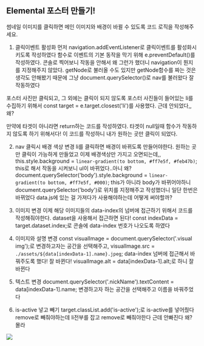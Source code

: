 ## Elemental 포스터 만들기!

썸네일 이미지를 클릭하면 메인 이미지와 배경이 바뀔 수 있도록 코드 로직을 작성해주세요.

1. 클릭이벤트 활성화
먼저 navigation.addEventListener로 클릭이벤트를 활성화시키도록 작성하였다
함수로 이벤트의 기본 동작을 막기 위해 e.preventDefault()를 작성하였다.
콘솔로 찍어보니 작동을 안해서 왜 그런가 했더니 navigation이 뭔지를 지정해주지 않았다. getNode로 불러올 수도 있지만 getNode함수를 짜는 것은 생각도 안해봤기 때문에 그냥 document.querySelector()로 nav를 불러왔다
잘 작동하였다

포스터 사진만 클릭되고, 그 외에는 클릭이 되지 않도록 포스터 사진들이 들어있는 li를 수집하기 위해서 const target = e.target.closest('li')를 사용했다. 근데 안되었다,, 왜?

만약에 타겟이 아니라면 return하는 코드를 작성하였다. 타겟이 null일때 함수가 작동하지 않도록 하기 위해서다!
이 코드를 작성하니 내가 원하는 곳만 클릭이 되었다.

2. nav 클릭시 배경 색상 변경
li를 클릭하면 배경이 바뀌도록 만들어야한다. 원하는 곳만 클릭이 가능하게 만들었고 이제 배경색상만 가지고 오면되는데,,
this.style.background = `linear-gradient(to bottom, #ff7e5f, #feb47b)`; this로 해서 작동을 시켜보니 ul이 바뀌었다..아니 왜?
document.querySelector('body').style.background = `linear-gradient(to bottom, #ff7e5f, #000)`; this가 아니라 body가 바뀌어야하니 document.querySelector('body')로 위치를 지정해주고 작성했더니 일단 한번은 바뀌었다
data.js에 있는 걸 가져다가 사용해야하는데 어떻게 써야할까?


3. 이미지 변경
이제 해당 이미지들의 data-index의 넘버에 접근하기 위해서 코드를 작성해줘야한다. dataset을 사용해서 접근하면 된다!
const indexData = target.dataset.index;로 콘솔에 data-index 번호가 나오도록 하였다

4. 이미지와 설명 변경
const visualImage = document.querySelector('.visual img');로 변경하고자는 공간을 선택해주고, visualImage.src = `./assets/${data[indexData-1].name}.jpeg`; data-index 넘버에 접근해서 바꿔주도록 했다! 잘 바뀐다!
visualImage.alt = data[indexData-1].alt;로 하니 잘 바뀐다

5. 텍스트 변경
document.querySelector('.nickName').textContent = data[indexData-1].name; 변경하고자 하는 공간을 선택해주고 이름을 바꿔주었다

6. is-active 넣고 빼기
target.classList.add('is-active');로 is-active를 넣어줬다
remove로 빼줘야하는데 li전부를 잡고 remove로 빼줘야한다
근데 안빠진다 왜? 몰라

<img src="./mission-02.png">